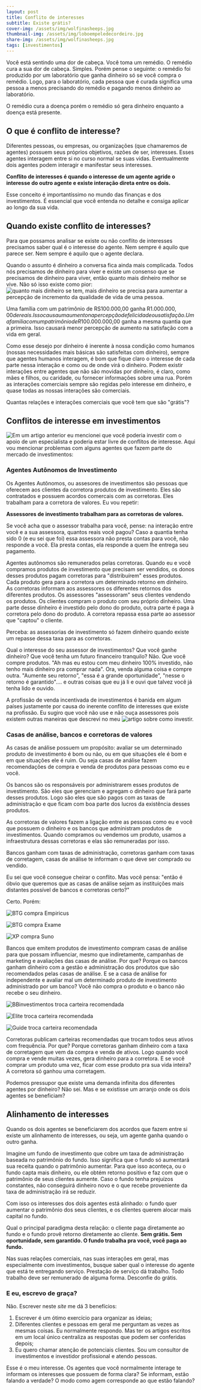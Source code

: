 ```yaml
---
layout: post
title: Conflito de interesses
subtitle: Existe grátis?
cover-img: /assets/img/wolfinasheeps.jpg
thumbnail-img: /assets/img/loboempeledecordeiro.jpg
share-img: /assets/img/wolfinasheeps.jpg
tags: [investimentos]
---
```


Você está sentindo uma dor de cabeça. Você toma um remédio. O remédio cura a sua dor de cabeça. Simples. Porém pense o seguinte: o remédio foi produzido por um laboratório que ganha dinheiro só se você compra o remédio. Logo, para o laboratório, cada pessoa que é curada significa uma pessoa a menos precisando do remédio e pagando menos dinheiro ao laboratório. 

O remédio cura a doença porém o remédio só gera dinheiro enquanto a doença está presente. 

## O que é conflito de interesse?

Diferentes pessoas, ou empresas, ou organizações (que chamaremos de agentes) possuem seus próprios objetivos, razões de ser, interesses.  Esses agentes interagem entre si no curso normal se suas vidas. Eventualmente dois agentes podem interagir e manifestar seus interesses. 

__Conflito de interesses é quando o interesse de um agente agride o interesse do outro agente e existe interação direta entre os dois.__

Esse conceito é importantíssimo no mundo das finanças e dos investimentos. É essencial que você entenda no detalhe e consiga aplicar ao longo da sua vida.

## Quando existe conflito de interesses?

Para que possamos analisar se existe ou não conflito de interesses precisamos saber qual é o interesse do agente. Nem sempre é aquilo que parece ser. Nem sempre é aquilo que o agente declara. 

Quando o assunto é dinheiro a conversa fica ainda mais complicada. Todos nós precisamos de dinheiro para viver e existe um consenso que se precisamos de dinheiro para viver, então quanto mais dinheiro melhor se vive. Não só isso existe como pior: ![quanto mais dinheiro se tem, mais dinheiro se precisa para aumentar a percepção de incremento da qualidade de vida de uma pessoa.](https://blogdoibre.fgv.br/posts/dinheiro-compra-um-pouco-de-felicidade)

Uma família com um patrimônio de RS100.000,00 ganha R$1.000.000,00 de reais. Isso causa um aumento na percepção de felicidade ou satisfação. Uma familia com um patrimônio de R$100.000.000,00 ganha a mesma quantia que a primeira. Isso causará menor percepção de aumento na satisfação com a vida em geral.

Como esse desejo por dinheiro é inerente à nossa condição como humanos (nossas necessidades mais básicas são satisfeitas com dinheiro), sempre que agentes humanos interagem, é bom que fique claro o interesse de cada parte nessa interação e como ou de onde virá o dinheiro. Podem existir interações entre agentes que não são movidas por dinheiro, é claro, como mães e filhos, ou caridade, ou fornecer informações sobre uma rua. Porém as interações comerciais sempre são regidas pelo interesse em dinheiro, e quase todas as nossas interações são comerciais.

Quantas relações e interações comerciais que você tem que são "grátis"?

## Conflitos de interesse em investimentos

![Em um artigo anterior](https://raphaelpazos.github.io/2022-04-05-manicuresepedreiros/) eu mencionei que você poderia investir com o apoio de um especialista e poderia estar livre de conflitos de interesse. Aqui vou mencionar problemas com alguns agentes que fazem parte do mercado de investimentos:

### Agentes Autônomos de Investimento
Os Agentes Autônomos, ou assesores de investimentos são pessoas que oferecem aos clientes da corretora produtos de investimento. Eles são contratados e possuem acordos comercais com as corretoras. Eles trabalham para a corretora de valores. Eu vou repetir:

__Assessores de investimento trabalham para as corretoras de valores.__

Se você acha que o assessor trabalha para você, pense: na interação entre você e a sua assessora, quantos reais você pagou? Caso a quantia tenha sido 0 (e eu sei que foi) essa assessora não presta contas para você, não responde a você. Ela presta contas, ela responde a quem lhe entrega seu pagamento. 

Agentes autônomos são remunerados pelas corretoras. Quando eu e você compramos produtos de investimento que precisam ser vendidos, os donos desses produtos pagam corretoras para "distribuírem" esses produtos. Cada produto gera para a corretora um determinado retorno em dinheiro. As corretoras informam aos assessores os diferentes retornos dos diferentes produtos. Os assessores "assessoram" seus clientes vendendo os produtos. Os clientes compram o produto com seu próprio dinheiro. Uma parte desse dinheiro é investido pelo dono do produto, outra parte é paga à corretora pelo dono do produto. A corretora repassa essa parte ao assessor que "captou" o cliente. 

Perceba: as assessorias de investimento só fazem dinheiro quando existe um repasse dessa taxa para as corretoras. 

Qual o interesse do seu assessor de investimentos? Que você ganhe dinheiro? Que você tenha um futuro financeiro tranquilo? Não. Que você compre produtos. "Ah mas eu estou com meu dinheiro 100% investido, não tenho mais dinheiro pra comprar nada". Ora, venda alguma coisa e compre outra. "Aumente seu retorno", "essa é a grande oportunidade", "nesse o retorno é garantido".... e outras coisas que eu já li e ouvi que talvez você já tenha lido e ouvido.

A profissão de venda incentivada de investimentos é banida em algum países justamente por causa do inerente conflito de interesses que existe na profissão. Eu sugiro que você não use e não ouça assessores pois existem outras maneiras que descrevi no meu ![artigo sobre como investir.](https://raphaelpazos.github.io/2022-04-05-manicuresepedreiros/)

### Casas de análise, bancos e corretoras de valores

As casas de análise possuem um propósito: avaliar se um determinado produto de investimento é bom ou não, ou em que situações ele é bom e em que situações ele é ruim. Ou seja casas de análise fazem recomendações de compra e venda de produtos para pessoas como eu e você.

Os bancos são os responsáveis por administrarem esses produtos de investimento. São eles que gerenciam e agregam o dinheiro que fará parte desses produtos. Logo são eles que são pagos com as taxas de administração e que ficam com boa parte dos lucros da existência desses produtos.

As corretoras de valores fazem a ligação entre as pessoas como eu e você que possuem o dinheiro e os bancos que administram produtos de investimentos. Quando compramos ou vendemos um produto, usamos a infraestrutura dessas corretoras e elas são remuneradas por isso. 

Bancos ganham com taxas de administração, corretoras ganham com taxas de corretagem, casas de análise te informam o que deve ser comprado ou vendido.

Eu sei que você consegue cheirar o conflito. Mas você pensa: "então é óbvio que queremos que as casas de análise sejam as instituições mais distantes possível de bancos e corretoras certo?"

Certo. Porém:

![BTG compra Empiricus](/assets/img/btgempiricus.png)

![BTG compra Exame](/assets/img/btgexame.png)

![XP compra Suno](/assets/img/xpsuno.png)


Bancos que emitem produtos de investimento compram casas de análise para que possam influenciar, mesmo que indiretamente, campanhas de marketing e avaliações das casas de análise. Por que? Porque os bancos ganham dinheiro com a gestão e administração dos produtos que são recomendados pelas casas de análise. E se a casa de análise for independente e avaliar mal um determinado produto de investimento administrado por um banco? Você não compra o produto e o banco não recebe o seu dinheiro.

![BBinvestimentos troca carteira recomendada](/assets/img/bbinv.png)

![Elite troca carteira recomendada](/assets/img/elite.png)

![Guide troca carteira recomendada](/assets/img/guide.png)


Corretoras publicam carteiras recomendadas que trocam todos seus ativos com frequência. Por que? Porque corretoras ganham dinheiro com a taxa de corretagem que vem da compra e venda de ativos. Logo quando você compra e vende muitas vezes, gera dinheiro para a corretora. E se você comprar um produto uma vez, ficar com esse produto pra sua vida inteira? A corretora só ganhou uma corretagem.

Podemos pressupor que existe uma demanda infinita dos diferentes agentes por dinheiro? Não sei. Mas e se existisse um arranjo onde os dois agentes se beneficiam? 

## Alinhamento de interesses

Quando os dois agentes se beneficiarem dos acordos que fazem entre si existe um alinhamento de interesses, ou seja, um agente ganha quando o outro ganha. 

Imagine um fundo de investimento que cobre um taxa de administração baseada no patrimônio do fundo. Isso significa que o fundo só aumentará sua receita quando o patrimônio aumentar. Para que isso aconteça, ou o fundo capta mais dinheiro, ou ele obtém retorno positivo e faz com que o patrimônio de seus clientes aumente. Caso o fundo tenha prejuízos constantes, não conseguirá dinheiro novo e o que recebe proveniente da taxa de administração irá se reduzir.

Com isso os interesses dos dois agentes está alinhado: o fundo quer aumentar o patrimônio dos seus clientes, e os clientes querem alocar mais capital no fundo.

Qual o principal paradigma desta relação: o cliente paga diretamente ao fundo e o fundo provê retorno diretamente ao cliente. __Sem grátis. Sem oportunidade, sem garantido. O fundo trabalha pra você, você paga ao fundo.__

Nas suas relações comerciais, nas suas interações em geral, mas especialmente com investimentos, busque saber qual o interesse do agente que está te entregando serviço. Prestação de serviço dá trabalho. Todo trabalho deve ser remunerado de alguma forma. Desconfie do grátis. 

### E eu, escrevo de graça?

Não. Escrever neste _site_ me dá 3 benefícios:

1. Escrever é um ótimo exercício para organizar as ideias;
2. Diferentes clientes e pessoas em geral me perguntam as vezes as mesmas coisas. Eu normalmente respondo. Mas ter os artigos escritos em um local único centraliza as respostas que podem ser conferidas depois;
3. Eu quero chamar atenção de potenciais clientes. Sou um consultor de investimentos e investidor profissional e atendo pessoas.

Esse é o meu interesse. Os agentes que você normalmente interage te informam os interesses que possuem de forma clara? Se informam, estão falando a verdade? O modo como agem corresponde ao que estão falando?
